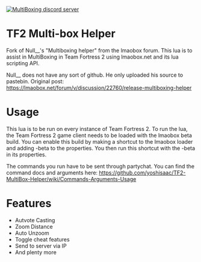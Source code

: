<a href="https://discord.gg/at5YBjEW7r"><img alt="MultiBoxing discord server" src="https://img.shields.io/discord/1130830883398627388?label=MultiBoxing discord serverd&logo=Discord"></a>  

# TF2 Multi-box Helper
Fork of Null__'s "Multiboxing helper" from the lmaobox forum. This lua is to assist in MultiBoxing in Team Fortress 2 using lmaobox.net and its lua scripting API.
 
Null__ does not have any sort of github. He only uploaded his source to pastebin. Original post: https://lmaobox.net/forum/v/discussion/22760/release-multiboxing-helper

# Usage
This lua is to be run on every instance of Team Fortress 2. To run the lua, the Team Fortress 2 game client needs to be loaded with the lmaobox beta build. You can enable this build by making a shortcut to the lmaobox loader and adding -beta to the properties. You then run this shortcut with the -beta in its properties.
 
The commands you run have to be sent through partychat. You can find the command docs and arguments here: https://github.com/yoshisaac/TF2-MultiBox-Helper/wiki/Commands-Arguments-Usage

# Features
* Autvote Casting
* Zoom Distance
* Auto Unzoom
* Toggle cheat features
* Send to server via IP
* And plenty more
